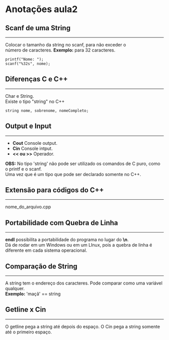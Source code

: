 # **Anotações aula2**

## Scanf de uma String
---
Colocar o tamanho da string no scanf, para não exceder o <br>
número de caracteres. **Exemplo:** para 32 caracteres.
```
printf("Nome: ");
scanf("%32s", nome);
```

## Diferenças C e C++ 
---
Char e String. <br> Existe o tipo "string" no C++
```
string nome, sobrenome, nomeCompleto;
```

## Output e Input
---
- **Cout** Console output. 
- **Cin** Console intput.
- **<< ou >>** Operador.

**OBS:** No tipo 'string' não pode ser utilizado os comandos de C puro, como o printf e o scanf. <br> Uma vez que é um tipo que pode ser declarado somente no C++.

## Extensão para códigos do C++
---
nome_do_arquivo.cpp

## Portabilidade com Quebra de Linha
---
**endl** possibilita a portabilidade do programa no lugar do **\n**. <br> Dá de rodar em um Windows ou em um LInux, pois a quebra de linha é diferente em cada sistema operacional.


## Comparação de String
---
A string tem o endereço dos caracteres. Pode comparar como uma variável qualquer. <br>
**Exemplo:** 'maçã' == string

## Getline x Cin
---
O getline pega a string até depois do espaço.
O Cin pega a string somente até o primeiro espaço.
